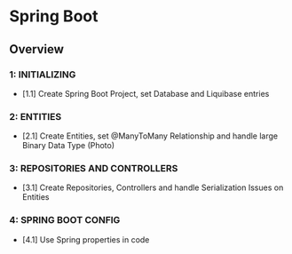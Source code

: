 # Spring Boot
##  Overview

### 1: INITIALIZING
- [1.1] Create Spring Boot Project, set Database and Liquibase entries

### 2: ENTITIES
- [2.1] Create Entities, set @ManyToMany Relationship and handle large Binary Data Type (Photo)

### 3: REPOSITORIES AND CONTROLLERS
- [3.1] Create Repositories, Controllers and handle Serialization Issues on Entities

### 4: SPRING BOOT CONFIG
- [4.1] Use Spring properties in code